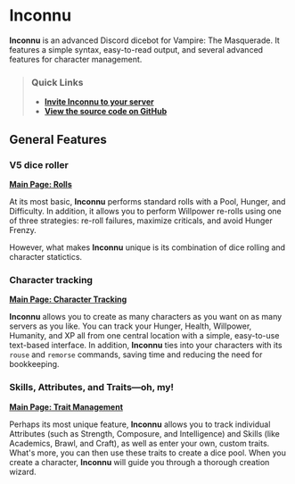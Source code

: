 # Inconnu

**Inconnu** is an advanced Discord dicebot for Vampire: The Masquerade. It features a simple syntax, easy-to-read output, and several advanced features for character management.

> ### Quick Links
> * **[Invite Inconnu to your server](https://discord.com/api/oauth2/authorize?client_id=882409882119196704&permissions=2147829760&scope=bot%20applications.commands)**
> * **[View the source code on GitHub](https://github.com/tiltowait/inconnu)**


## General Features

### V5 dice roller

**[Main Page: Rolls](rolls.md#rolls)**

At its most basic, **Inconnu** performs standard rolls with a Pool, Hunger, and Difficulty. In addition, it allows you to perform Willpower re-rolls using one of three strategies: re-roll failures, maximize criticals, and avoid Hunger Frenzy.

However, what makes **Inconnu** unique is its combination of dice rolling and character statictics.

### Character tracking

**[Main Page: Character Tracking](character-tracking.md#character-tracking)**

**Inconnu** allows you to create as many characters as you want on as many servers as you like. You can track your Hunger, Health, Willpower, Humanity, and XP all from one central location with a simple, easy-to-use text-based interface. In addition, **Inconnu** ties into your characters with its `rouse` and `remorse` commands, saving time and reducing the need for bookkeeping.

### Skills, Attributes, and Traits—oh, my!

**[Main Page: Trait Management](trait-management.md#trait-management)**

Perhaps its most unique feature, **Inconnu** allows you to track individual Attributes (such as Strength, Composure, and Intelligence) and Skills (like Academics, Brawl, and Craft), as well as enter your own, custom traits. What's more, you can then use these traits to create a dice pool. When you create a character, **Inconnu** will guide you through a thorough creation wizard.
